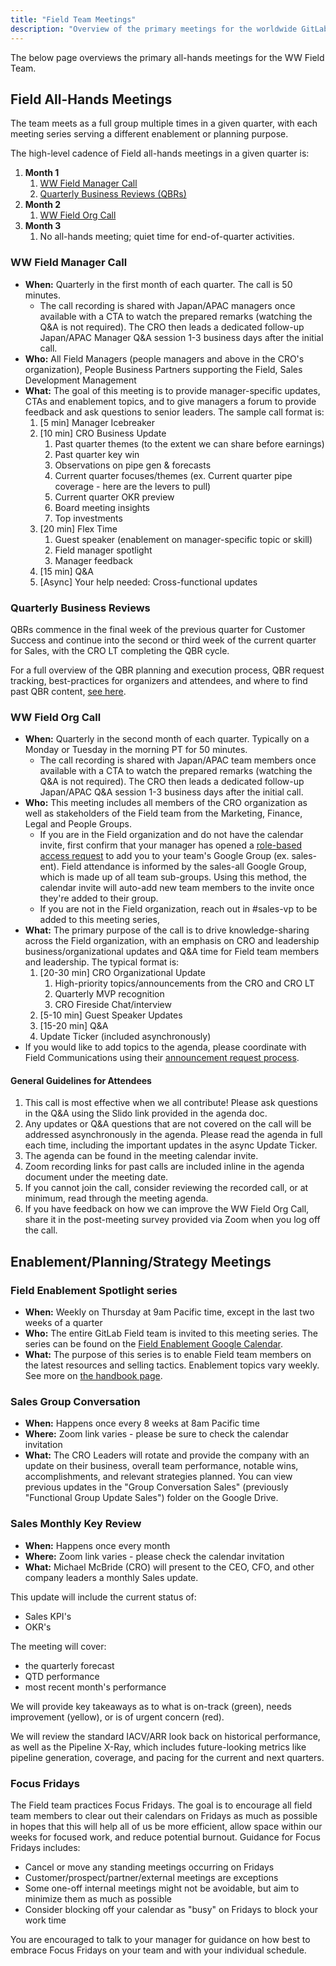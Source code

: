 ```yaml
---
title: "Field Team Meetings"
description: "Overview of the primary meetings for the worldwide GitLab Field team"
---
```


The below page overviews the primary all-hands meetings for the WW Field Team.

## Field All-Hands Meetings

The team meets as a full group multiple times in a given quarter, with each meeting series serving a different enablement or planning purpose.

The high-level cadence of Field all-hands meetings in a given quarter is:

1. **Month 1**
   1. [WW Field Manager Call](/handbook/sales/sales-meetings/#ww-field-manager-call)
   1. [Quarterly Business Reviews (QBRs)](/handbook/sales/sales-meetings/#quarterly-business-reviews)
1. **Month 2**
   1. [WW Field Org Call](/handbook/sales/sales-meetings/#ww-field-org-call)
1. **Month 3**
   1. No all-hands meeting; quiet time for end-of-quarter activities.

### WW Field Manager Call

- **When:** Quarterly in the first month of each quarter. The call is 50 minutes.
  - The call recording is shared with Japan/APAC managers once available with a CTA to watch the prepared remarks (watching the Q&A is not required). The CRO then leads a dedicated follow-up Japan/APAC Manager Q&A session 1-3 business days after the initial call.
- **Who:** All Field Managers (people managers and above in the CRO's organization), People Business Partners supporting the Field, Sales Development Management
- **What:** The goal of this meeting is to provide manager-specific updates, CTAs and enablement topics, and to give managers a forum to provide feedback and ask questions to senior leaders. The sample call format is:
   1. [5 min] Manager Icebreaker
   1. [10 min] CRO Business Update
      1. Past quarter themes (to the extent we can share before earnings)
      1. Past quarter key win
      1. Observations on pipe gen & forecasts
      1. Current quarter focuses/themes (ex. Current quarter pipe coverage - here are the levers to pull)
      1. Current quarter OKR preview
      1. Board meeting insights
      1. Top investments
   1. [20 min] Flex Time
      1. Guest speaker (enablement on manager-specific topic or skill)
      1. Field manager spotlight
      1. Manager feedback
   1. [15 min] Q&A
   1. [Async] Your help needed: Cross-functional updates

### Quarterly Business Reviews

QBRs commence in the final week of the previous quarter for Customer Success and continue into the second or third week of the current quarter for Sales, with the CRO LT completing the QBR cycle.

For a full overview of the QBR planning and execution process, QBR request tracking, best-practices for organizers and attendees, and where to find past QBR content, [see here](/handbook/sales/qbrs).

### WW Field Org Call

- **When:** Quarterly in the second month of each quarter. Typically on a Monday or Tuesday in the morning PT for 50 minutes.
  - The call recording is shared with Japan/APAC team members once available with a CTA to watch the prepared remarks (watching the Q&A is not required). The CRO then leads a dedicated follow-up Japan/APAC Q&A session 1-3 business days after the initial call.
- **Who:** This meeting includes all members of the CRO organization as well as stakeholders of the Field team from the Marketing, Finance, Legal and People Groups.
  - If you are in the Field organization and do not have the calendar invite, first confirm that your manager has opened a [role-based access request](/handbook/people-group/engineering/onboarding/#access-request-issue-creation) to add you to your team's Google Group (ex. sales-ent). Field attendance is informed by the sales-all Google Group, which is made up of all team sub-groups. Using this method, the calendar invite will auto-add new team members to the invite once they're added to their group.
  - If you are not in the Field organization, reach out in #sales-vp to be added to this meeting series,
- **What:** The primary purpose of the call is to drive knowledge-sharing across the Field organization, with an emphasis on CRO and leadership business/organizational updates and Q&A time for Field team members and leadership. The typical format is:
   1. [20-30 min] CRO Organizational Update
      1. High-priority topics/announcements from the CRO and CRO LT
      1. Quarterly MVP recognition
      1. CRO Fireside Chat/interview
   1. [5-10 min] Guest Speaker Updates
   1. [15-20 min] Q&A
   1. Update Ticker (included asynchronously)
- If you would like to add topics to the agenda, please coordinate with Field Communications using their [announcement request process](/handbook/sales/field-communications/#requesting-field-announcements).

#### General Guidelines for Attendees

1. This call is most effective when we all contribute! Please ask questions in the Q&A using the Slido link provided in the agenda doc.
1. Any updates or Q&A questions that are not covered on the call will be addressed asynchronously in the agenda. Please read the agenda in full each time, including the important updates in the async Update Ticker.
1. The agenda can be found in the meeting calendar invite.
1. Zoom recording links for past calls are included inline in the agenda document under the meeting date.
1. If you cannot join the call, consider reviewing the recorded call, or at minimum, read through the meeting agenda.
1. If you have feedback on how we can improve the WW Field Org Call, share it in the post-meeting survey provided via Zoom when you log off the call.

## Enablement/Planning/Strategy Meetings

### Field Enablement Spotlight series

- **When:** Weekly on Thursday at 9am Pacific time, except in the last two weeks of a quarter
- **Who:** The entire GitLab Field team is invited to this meeting series. The series can be found on the [Field Enablement Google Calendar](https://calendar.google.com/calendar/u/0?cid=Z2l0bGFiLmNvbV81bjNnNjBsNTh0aHVtOWFvdnA4aWlzYXYzNEBncm91cC5jYWxlbmRhci5nb29nbGUuY29t).
- **What:** The purpose of this series is to enable Field team members on the latest resources and selling tactics. Enablement topics vary weekly. See more on [the handbook page](/handbook/sales/training/sales-enablement-sessions/).

### Sales Group Conversation

- **When:** Happens once every 8 weeks at 8am Pacific time
- **Where:** Zoom link varies - please be sure to check the calendar invitation
- **What:** The CRO Leaders will rotate and provide the company with an update on their business, overall team performance, notable wins, accomplishments, and relevant strategies planned.
You can view previous updates in the "Group Conversation Sales" (previously "Functional Group Update Sales") folder on the Google Drive.

### Sales Monthly Key Review

- **When:** Happens once every month
- **Where:** Zoom link varies - please check the calendar invitation
- **What:** Michael McBride (CRO) will present to the CEO, CFO, and other company leaders a monthly Sales update.

This update will include the current status of:

- Sales KPI's
- OKR's

The meeting will cover:

- the quarterly forecast
- QTD performance
- most recent month's performance

We will provide key takeaways as to what is on-track (green), needs improvement (yellow), or is of urgent concern (red).

We will review the standard IACV/ARR look back on historical performance, as well as the Pipeline X-Ray, which includes future-looking metrics like pipeline generation, coverage, and pacing for the current and next quarters.

### Focus Fridays

The Field team practices Focus Fridays. The goal is to encourage all field team members to clear out their calendars on Fridays as much as possible in hopes that this will help all of us be more efficient, allow space within our weeks for focused work, and reduce potential burnout. Guidance for Focus Fridays includes:

- Cancel or move any standing meetings occurring on Fridays
- Customer/prospect/partner/external meetings are exceptions
- Some one-off internal meetings might not be avoidable, but aim to minimize them as much as possible
- Consider blocking off your calendar as "busy" on Fridays to block your work time

You are encouraged to talk to your manager for guidance on how best to embrace Focus Fridays on your team and with your individual schedule.
